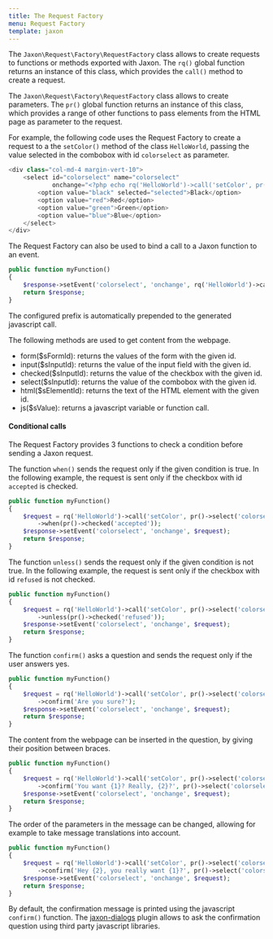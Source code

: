 ```yaml
---
title: The Request Factory
menu: Request Factory
template: jaxon
---
```


The `Jaxon\Request\Factory\RequestFactory` class allows to create requests to functions or methods exported with Jaxon.
The `rq()` global function returns an instance of this class, which provides the `call()` method to create a request.

The `Jaxon\Request\Factory\RequestFactory` class allows to create parameters.
The `pr()` global function returns an instance of this class, which provides a range of other functions to pass elements from the HTML page as parameter to the request.

For example, the following code uses the Request Factory to create a request to a the `setColor()` method of the class `HelloWorld`, passing the value selected in the combobox with id `colorselect` as parameter.

```php
<div class="col-md-4 margin-vert-10">
    <select id="colorselect" name="colorselect"
            onchange="<?php echo rq('HelloWorld')->call('setColor', pr()->select('colorselect')) ?>">
        <option value="black" selected="selected">Black</option>
        <option value="red">Red</option>
        <option value="green">Green</option>
        <option value="blue">Blue</option>
    </select>
</div>
```

The Request Factory can also be used to bind a call to a Jaxon function to an event.

```php
public function myFunction()
{
    $response->setEvent('colorselect', 'onchange', rq('HelloWorld')->call('setColor', pr()->select('colorselect')));
    return $response;
}
```

The configured prefix is automatically prepended to the generated javascript call.

The following methods are used to get content from the webpage.

- form($sFormId): returns the values of the form with the given id.
- input($sInputId): returns the value of the input field with the given id.
- checked($sInputId): returns the value of the checkbox with the given id.
- select($sInputId): returns the value of the combobox with the given id.
- html($sElementId): returns the text of the HTML element with the given id.
- js($sValue): returns a javascript variable or function call.

#### Conditional calls

The Request Factory provides 3 functions to check a condition before sending a Jaxon request.

The function `when()` sends the request only if the given condition is true.
In the following example, the request is sent only if the checkbox with id `accepted` is checked.

```php
public function myFunction()
{
    $request = rq('HelloWorld')->call('setColor', pr()->select('colorselect'))
        ->when(pr()->checked('accepted'));
    $response->setEvent('colorselect', 'onchange', $request);
    return $response;
}
```

The function `unless()` sends the request only if the given condition is not true.
In the following example, the request is sent only if the checkbox with id `refused` is not checked.

```php
public function myFunction()
{
    $request = rq('HelloWorld')->call('setColor', pr()->select('colorselect'))
        ->unless(pr()->checked('refused'));
    $response->setEvent('colorselect', 'onchange', $request);
    return $response;
}
```

The function `confirm()` asks a question and sends the request only if the user answers yes.

```php
public function myFunction()
{
    $request = rq('HelloWorld')->call('setColor', pr()->select('colorselect'))
        ->confirm('Are you sure?');
    $response->setEvent('colorselect', 'onchange', $request);
    return $response;
}
```

The content from the webpage can be inserted in the question, by giving their position between braces.

```php
public function myFunction()
{
    $request = rq('HelloWorld')->call('setColor', pr()->select('colorselect'))
        ->confirm('You want {1}? Really, {2}?', pr()->select('colorselect'), pr()->html('username'));
    $response->setEvent('colorselect', 'onchange', $request);
    return $response;
}
```

The order of the parameters in the message can be changed, allowing for example to take message translations into account.

```php
public function myFunction()
{
    $request = rq('HelloWorld')->call('setColor', pr()->select('colorselect'))
        ->confirm('Hey {2}, you really want {1}?', pr()->select('colorselect'), pr()->html('username'));
    $response->setEvent('colorselect', 'onchange', $request);
    return $response;
}
```

By default, the confirmation message is printed using the javascript `confirm()` function.
The [jaxon-dialogs](https://github.com/jaxon-php/jaxon-dialogs) plugin allows to ask the confirmation question using third party javascript libraries.
